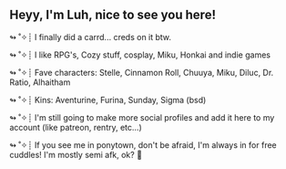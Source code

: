 ## Heyy, I'm Luh, nice to see you here!

↬ ˚✧┊ I finally did a carrd... creds on it btw.

↬ ˚✧┊ I like RPG's, Cozy stuff, cosplay, Miku, Honkai and indie games

↬ ˚✧┊ Fave characters: Stelle, Cinnamon Roll, Chuuya, Miku, Diluc, Dr. Ratio, Alhaitham

↬ ˚✧┊ Kins: Aventurine, Furina, Sunday, Sigma (bsd)

↬ ˚✧┊ I'm still going to make more social profiles and add it here to my account (like patreon, rentry, etc...)

↬ ˚✧┊ If you see me in ponytown, don't be afraid, I'm always in for free cuddles! I'm mostly semi afk, ok? 🤍

